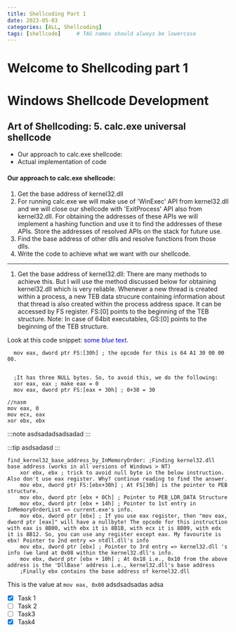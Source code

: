 ```yaml
---
title: Shellcoding Part 1
date: 2023-05-03
categories: [ALL, Shellcoding]
tags: [shellcode]     # TAG names should always be lowercase
---
```


# Welcome to Shellcoding part 1

# Windows Shellcode Development

## Art of Shellcoding: 5. calc.exe universal shellcode

- Our approach to calc.exe shellcode:
- Actual implementation of code

#### Our approach to calc.exe shellcode:

1. Get the base address of kernel32.dll
2.  For running calc.exe we will make use of 'WinExec' API from kernel32.dll and we will close our shellcode with 'ExitProcess' API also from kernel32.dll. For obtaining the addresses of these APIs we will implement a hashing function and use it to find the addresses of these APIs. Store the addresses of  resolved APIs on the stack for future use.
3.  Find the base address of other dlls and resolve functions from those dlls.
4.  Write the code to achieve what we want with our shellcode.
***

1. Get the base address of kernel32.dll:
There are many methods to achieve this. But I will use the method discussed below for obtaining kernel32.dll which is very reliable. Whenever a new thread is created within a process, a new TEB data strucure containing information about that thread is also created within the process address space. It can be accessed by FS register. FS:[0] points to the beginning of the TEB structure. Note: In case of 64bit executables, GS:[0] points to the beginning of the TEB structure.

Look at this code snippet:
<span style="color:blue">some *blue* text</span>.

```assembly_x86
  mov eax, dword ptr FS:[30h] ; the opcode for this is 64 A1 30 00 00 00. 
  
  
  ;It has three NULL bytes. So, to avoid this, we do the following:
  xor eax, eax ; make eax = 0
  mov eax, dword ptr FS:[eax + 30h] ; 0+30 = 30
```


```{.assembly_x86 .numberLines startFrom="10"}
//nasm
mov eax, 0
mov ecx, eax
xor ebx, ebx
```


:::note
asdsadadsadsadad
:::

:::tip
asdsadasd
:::

```x86asm
find_kernel32_base_address_by_InMemoryOrder: ;Finding kernel32.dll base address (works in all versions of Windows > NT)
  	xor ebx, ebx ; trick to avoid null byte in the below instruction. Also don't use eax register. Why? continue reading to find the answer.
	mov ebx, dword ptr FS:[ebx+30h] ; At FS[30h] is the pointer to PEB structure.
	mov ebx, dword ptr [ebx + 0Ch] ; Pointer to PEB_LDR_DATA Structure
	mov ebx, dword ptr [ebx + 14h] ; Pointer to 1st entry in InMemoryOrderList => current.exe's info.
	mov ebx, dword ptr [ebx] ; If you use eax register, then "mov eax, dword ptr [eax]" will have a nullbyte! The opcode for this instruction with eax is 8B00, with ebx it is 8B1B, with ecx it is 8B09, with edx it is 8B12. So, you can use any register except eax. My favourite is ebx! Pointer to 2nd entry => ntdll.dll's info
	mov ebx, dword ptr [ebx] ; Pointer to 3rd entry => kernel32.dll 's info (we land at 0x08 within the kernel32.dll's info.
	mov ebx, dword ptr [ebx + 10h] ; At 0x18 i.e., 0x10 from the above address is the 'DllBase' address i.e., kernel32.dll's base address
	;Finally ebx contains the base address of kernel32.dll
```

This is the value at `mov eax, 0x00` adsdsadsadas adsa

- [x] Task 1
- [ ] Task 2
- [ ] Task3
- [x] Task4
